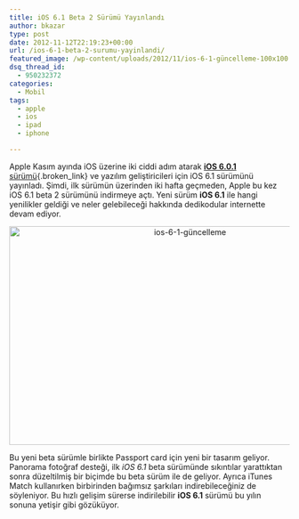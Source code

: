 ```yaml
---
title: iOS 6.1 Beta 2 Sürümü Yayınlandı
author: bkazar
type: post
date: 2012-11-12T22:19:23+00:00
url: /ios-6-1-beta-2-surumu-yayinlandi/
featured_image: /wp-content/uploads/2012/11/ios-6-1-güncelleme-100x100.jpg
dsq_thread_id:
  - 950232372
categories:
  - Mobil
tags:
  - apple
  - ios
  - ipad
  - iphone

---
```

Apple Kasım ayında iOS üzerine iki ciddi adım atarak [**iOS 6.0.1** sürümü][1]{.broken_link} ve yazılım geliştiricileri için iOS 6.1 sürümünü yayınladı. Şimdi, ilk sürümün üzerinden iki hafta geçmeden, Apple bu kez iOS 6.1 beta 2 sürümünü indirmeye açtı. Yeni sürüm **iOS 6.1** ile hangi yenilikler geldiği ve neler gelebileceği hakkında dedikodular internette devam ediyor.

<p style="text-align: center;">
  <img class="aligncenter  wp-image-9114" title="ios-6-1-güncelleme" src="https://www.murekkep.org/wp-content/uploads/2012/11/ios-6-1-güncelleme.jpg" alt="ios-6-1-güncelleme" width="634" height="393" srcset="https://www.murekkep.org/wp-content/uploads/2012/11/ios-6-1-güncelleme.jpg 704w, https://www.murekkep.org/wp-content/uploads/2012/11/ios-6-1-güncelleme-400x248.jpg 400w, https://www.murekkep.org/wp-content/uploads/2012/11/ios-6-1-güncelleme-50x31.jpg 50w, https://www.murekkep.org/wp-content/uploads/2012/11/ios-6-1-güncelleme-201x125.jpg 201w" sizes="(max-width: 634px) 100vw, 634px" />
</p>

Bu yeni beta sürümle birlikte Passport card için yeni bir tasarım geliyor. Panorama fotoğraf desteği, ilk _iOS 6.1_ beta sürümünde sıkıntılar yarattıktan sonra düzeltilmiş bir biçimde bu beta sürüm ile de geliyor. Ayrıca iTunes Match kullanırken birbirinden bağımsız şarkıları indirebileceğiniz de söyleniyor. Bu hızlı gelişim sürerse indirilebilir **iOS 6.1** sürümü bu yılın sonuna yetişir gibi gözüküyor.

 [1]: https://www.murekkep.org/iphone-ve-ipod-touh-jailbreak-ios-6-0-1-nasil-yapilir-8930